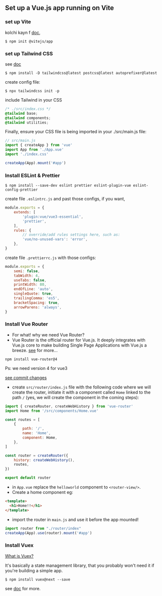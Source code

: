 ## Set up a Vue.js app running on Vite

### set up Vite

kolchi kayn f [doc](https://vitejs.dev/guide/#getting-started),  

```shell
$ npm init @vitejs/app
```

### set up Tailwind CSS

see [doc](https://tailwindcss.com/docs/guides/vue-3-vite)

```shell script
$ npm install -D tailwindcss@latest postcss@latest autoprefixer@latest
```

create config file:

```shell
$ npx tailwindcss init -p
```

include Tailwind in your CSS

```css
/* ./src/index.css */
@tailwind base;
@tailwind components;
@tailwind utilities;
```

Finally, ensure your CSS file is being imported in your ./src/main.js file:

```js
// src/main.js
import { createApp } from 'vue'
import App from './App.vue'
import './index.css'

createApp(App).mount('#app')
```

### Install ESLint & Prettier

```shell
$ npm install --save-dev eslint prettier eslint-plugin-vue eslint-config-prettier
```

create file `.eslintrc.js` and past those configs, if you want, 

```js
module.exports = {
    extends: [
        'plugin:vue/vue3-essential',
        'prettier',
    ],
    rules: {
        // override/add rules settings here, such as:
        'vue/no-unused-vars': 'error',
    },
}
```

create file `.prettierrc.js` with those configs:
```js
module.exports = {
    semi: false,
    tabWidth: 4,
    useTabs: false,
    printWidth: 80,
    endOfLine: 'auto',
    singleQuote: true,
    trailingComma: 'es5',
    bracketSpacing: true,
    arrowParens: 'always',
}
```

### Install Vue Router

- For what! why we need Vue Router?
- Vue Router is the official router for Vue.js. It deeply integrates with Vue.js core to make building Single Page Applications with Vue.js a breeze.
[see](https://router.vuejs.org/) for more...

```shell
npm install vue-router@4
```
Ps: we need version 4 for vue3

[see commit changes](https://github.com/aymaneMx/first-vite-project/commit/30b2bc68daec971a14a3274bdb009d2f49d7f8ca)  

- create `src/router/index.js` file with the following code where we will create the router, initiate it with a component called `Home` linked to the path `/` (yes, we will create the component in the coming steps):
```js
import { createRouter, createWebHistory } from 'vue-router'
import Home from '/src/components/Home.vue'

const routes = [
    {
        path: '/',
        name: 'Home',
        component: Home,
    },
]

const router = createRouter({
    history: createWebHistory(),
    routes,
})

export default router
```
- in `App.vue` replace the `helloworld` component to `<router-view/>`.
- Create a home component eg:
```html
<template>
  <h1>Home!!</h1>
</template>
```
- import the router in `main.js` and use it before the app mounted!
```js
import router from "./router/index"
createApp(App).use(router).mount('#app')
```

### Install Vuex

[What is Vuex?](https://vuex.vuejs.org/)

It's basically a state management library, that you probably won't need it if you're building a simple app.

```shell
$ npm install vuex@next --save
```

see [doc](https://vuex.vuejs.org/guide/#the-simplest-store) for more.